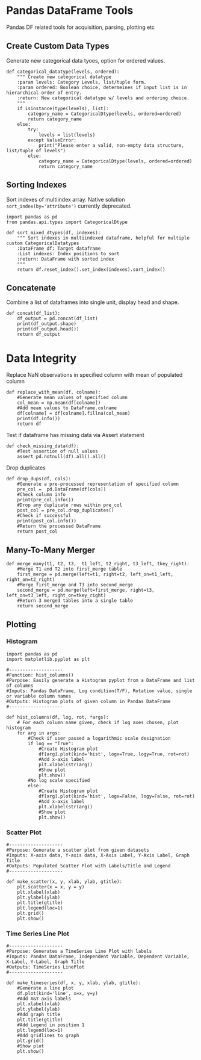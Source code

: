# Pandas DataFrame Tools
Pandas DF related tools for acquisition, parsing, plotting etc

## Create Custom Data Types    
Generate new categorical data tyoes, option for ordered values. 

```Python3
def categorical_datatype(levels, ordered):
    """ Create new categorical datatype
    :param levels: Category Levels, list/tuple form.
    :param ordered: Boolean choice, determeines if input list is in hierarchical order of entry.
    :return: New categorical datatype w/ levels and ordering choice.
    """
    if isinstance(type(levels), list):
        category_name = CategoricalDtype(levels, ordered=ordered)
        return category_name
    else:
        try:
            levels = list(levels)
        except ValueError:
            print("Please enter a valid, non-empty data structure, list/tuple of levels")
        else:
            category_name = CategoricalDtype(levels, ordered=ordered)
            return category_name
```

## Sorting Indexes    
Sort indexes of multiindex array. Native solution `sort_index(by='attribute')` currently deprecated. 
```Python3
import pandas as pd
from pandas.api.types import CategoricalDtype

def sort_mixed_dtypes(df, indexes):
    """ Sort indexes in multiindexed dataframe, helpful for multiple custom CategoricalDatatypes
    :DataFrame df: Target dataframe
    :List indexes: Index positions to sort
    :return: DataFrame with sorted index
    """
    return df.reset_index().set_index(indexes).sort_index()
```

## Concatenate    
Combine a list of dataframes into single unit, display head and shape. 

```Python3
def concat(df_list):
    df_output = pd.concat(df_list)
    print(df_output.shape)
    print(df_output.head())
    return df_output
```

# Data Integrity

Replace NaN observations in specified column with mean of populated column
```Python3
def replace_with_mean(df, colname):
    #Generate mean values of specified column
    col_mean = np.mean(df[colname])
    #Add mean values to DataFrame.colname
    df[colname] = df[colname].fillna(col_mean)
    print(df.info())
    return df
```

Test if dataframe has missing data via Assert statement
```Python3
def check_missing_data(df):
    #Test assertion of null values
    assert pd.notnull(df).all().all()
```
       

    
Drop duplicates
```Python3
def drop_dups(df, cols):
    #Generate a pre-processed representation of specified column
    pre_col =  pd.DataFrame(df[cols])
    #Check column info
    print(pre_col.info())
    #Drop any duplicate rows within pre_col
    post_col = pre_col.drop_duplicates()
    #Check if successful
    print(post_col.info())
    #Return the processed DataFrame
    return post_col
```

## Many-To-Many Merger
```Python3
def merge_many(t1, t2, t3,  t1_left, t2_right, t3_left, tkey_right):
    #Merge T1 and T2 into first_merge table
    first_merge = pd.merge(left=t1, right=t2, left_on=t1_left, right_on=t2_right)
    #Merge first_merge and T3 into second_merge
    second_merge = pd.merge(left=first_merge, right=t3, left_on=t3_left, right_on=tkey_right)
    #Return 3 merged tables into a single table
    return second_merge
```

## Plotting
### Histogram
```Python3
import pandas as pd
import matplotlib.pyplot as plt

#--------------------
#Function: hist_columns()
#Purpose: Easily generate a Histogram pyplot from a DataFrame and list of columns 
#Inputs: Pandas DataFrame, Log condition(T/F), Rotation value, single or variable column names
#Outputs: Histogram plots of given column in Pandas DataFrame
#--------------------

def hist_columns(df, log, rot, *args):
    # For each column name given, check if log axes chosen, plot histogram
    for arg in args:
        #Check if user passed a logarithmic scale designation
        if log == "True":
            #Create Histogram plot
            df[arg].plot(kind='hist', logx=True, logy=True, rot=rot)
            #Add x-axis label
            plt.xlabel(str(arg))
            #Show plot
            plt.show()
        #No log scale specified
        else:
            #Create Histogram plot
            df[arg].plot(kind='hist', logx=False, logy=False, rot=rot)
            #Add x-axis label
            plt.xlabel(str(arg))
            #Show plot
            plt.show()
```
### Scatter Plot
```Python3
#--------------------
#Purpose: Generate a scatter plot from given datasets 
#Inputs: X-axis data, Y-axis data, X-Axis Label, Y-Axis Label, Graph Title
#Outputs: Populated Scatter Plot with Labels/Title and Legend
#--------------------

def make_scatter(x, y, xlab, ylab, gtitle):
    plt.scatter(x = x, y = y)
    plt.xlabel(xlab)
    plt.ylabel(ylab)
    plt.title(gtitle)
    plt.legend(loc=1)
    plt.grid()
    plt.show()
```

### Time Series Line Plot
```Python3
#--------------------
#Purpose: Generates a TimeSeries Line Plot with labels
#Inputs: Pandas DataFrame, Independent Variable, Dependent Variable, X-Label, Y-Label, Graph Title
#Outputs: TimeSeries LinePlot
#--------------------

def make_timeseries(df, x, y, xlab, ylab, gtitle):
    #Generate a line plot
    df.plot(kind='line', x=x, y=y)
    #Add X&Y axis labels
    plt.xlabel(xlab)
    plt.ylabel(ylab)
    #Add graph title
    plt.title(gtitle)
    #Add Legend in position 1
    plt.legend(loc=1)
    #Add gridlines to graph
    plt.grid()
    #Show plot
    plt.show()
```
